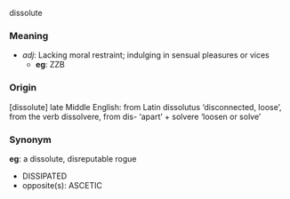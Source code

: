 dissolute
### Meaning
+ _adj_: Lacking moral restraint; indulging in sensual pleasures or vices
	+ __eg__: ZZB

### Origin

[dissolute] late Middle English: from Latin dissolutus ‘disconnected, loose’, from the verb dissolvere, from dis- ‘apart’ + solvere ‘loosen or solve’

### Synonym

__eg__: a dissolute, disreputable rogue

+ DISSIPATED
+ opposite(s): ASCETIC


